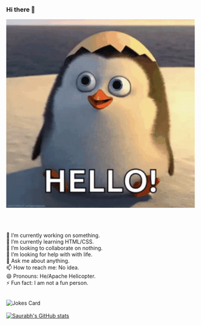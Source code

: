 ### Hi there 👋
<!-- Markdown -->

<div align="center">
<img hight="300" width="700" alt="GIF" align="center" src="https://github.com/de-saurabh/de-saurabh/blob/main/assets/hello.gif">
</div>

</br>
</br>
</br>

🔭 I’m currently working on something.<br/>
🌱 I’m currently learning HTML/CSS.<br/>
👯 I’m looking to collaborate on nothing.<br/>
🤔 I’m looking for help with with life.<br/>
💬 Ask me about anything.<br/>
📫 How to reach me: No idea.<br/>
😄 Pronouns: He/Apache Helicopter.<br/>
⚡ Fun fact: I am not a fun person.<br/><br/>

![Jokes Card](https://readme-jokes.vercel.app/api)<br/><br/>
[![Saurabh's GitHub stats](https://github-readme-stats.vercel.app/api?username=de-saurabh)](https://github.com/e-saurabh/github-readme-stats)<br/><br/>
<!--
**de-saurabh/de-saurabh** is a ✨ _special_ ✨ repository because its `README.md` (this file) appears on your GitHub profile.

Here are some ideas to get you started:

- 🔭 I’m currently working on ...
- 🌱 I’m currently learning ...
- 👯 I’m looking to collaborate on ...
- 🤔 I’m looking for help with ...
- 💬 Ask me about ...
- 📫 How to reach me: ...
- 😄 Pronouns: ...
- ⚡ Fun fact: ...
-->
